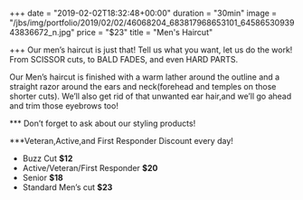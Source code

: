 +++
date = "2019-02-02T18:32:48+00:00"
duration = "30min"
image = "/jbs/img/portfolio/2019/02/02/46068204_683817968653101_6458653093943836672_n.jpg"
price = "$23"
title = "Men's Haircut"

+++
Our men’s haircut is just that! Tell us what you want, let us do the work! From SCISSOR cuts, to BALD FADES, and even HARD PARTS.

Our Men’s haircut is finished with a warm lather around the outline and a straight razor around the ears and neck(forehead and temples on those shorter cuts). We’ll also get rid of that unwanted ear hair,and we’ll go ahead and trim those eyebrows too!

\*** Don’t forget to ask about our styling products!

\***Veteran,Active,and First Responder Discount every day! 

* Buzz Cut **$12**
* Active/Veteran/First Responder **$20**
* Senior **$18**
* Standard Men’s cut **$23**